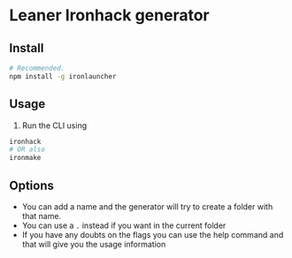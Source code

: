 # Leaner Ironhack generator

## Install

```sh
# Recommended.
npm install -g ironlauncher
```


## Usage

1. Run the CLI using

```sh
ironhack
# OR also
ironmake
```

## Options

- You can add a name and the generator will try to create a folder with that name.
- You can use a `.` instead if you want in the current folder
- If you have any doubts on the flags you can use the help command and that will give you the usage information
